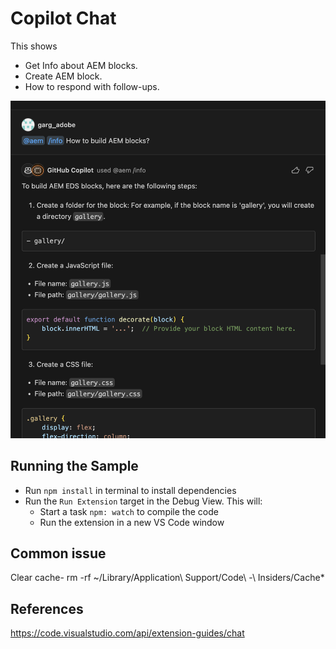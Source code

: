 # Copilot Chat

This shows

- Get Info about AEM blocks.
- Create AEM block.
- How to respond with follow-ups.

![demo](./demo2.png)

## Running the Sample

- Run `npm install` in terminal to install dependencies
- Run the `Run Extension` target in the Debug View. This will:
	- Start a task `npm: watch` to compile the code
	- Run the extension in a new VS Code window



## Common issue

Clear cache- rm -rf  ~/Library/Application\ Support/Code\ -\ Insiders/Cache*

## References

https://code.visualstudio.com/api/extension-guides/chat


